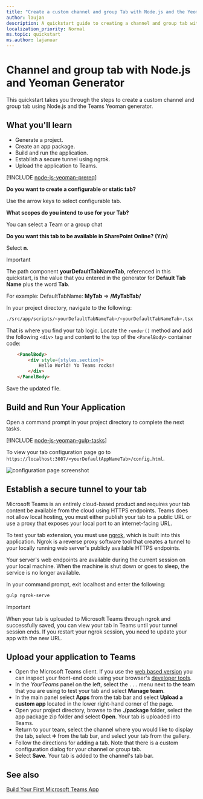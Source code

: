 ```yaml
---
title: "Create a custom channel and group Tab with Node.js and the Yeoman Generator for Microsoft Teams"
author: laujan
description: A quickstart guide to creating a channel and group tab with the Yeoman Generator for Microsoft Teams.
localization_priority: Normal
ms.topic: quickstart
ms.author: lajanuar
---
```

# Channel and group tab with Node.js and Yeoman Generator

This quickstart takes you through the steps to create a custom channel and group tab using Node.js and the Teams Yeoman generator.

## What you'll learn

* Generate a project.
* Create an app package.
* Build and run the application.
* Establish a secure tunnel using ngrok.
* Upload the application to Teams.

[!INCLUDE [node-js-yeoman-prereq](~/includes/tabs/node-js-yeoman-prereq.md)]

**Do you want to create a configurable or static tab?**

Use the arrow keys to select configurable tab.

**What scopes do you intend to use for your Tab?**

You can select a Team or a group chat

**Do you want this tab to be available in SharePoint Online? (Y/n)** 

Select **n**.

>[!IMPORTANT]
>The path component **yourDefaultTabNameTab**, referenced in this quickstart, is the value that you entered in the generator for **Default Tab Name** plus the word **Tab**.
>
>For example: DefaultTabName: **MyTab** => **/MyTabTab/**

In your project directory, navigate to the following:

```bash
./src/app/scripts/<yourDefaultTabNameTab>/<yourDefaultTabNameTab>.tsx
```

That is where you find your tab logic. Locate the `render()` method and add the following `<div>` tag and content to the top of the `<PanelBody>` container code:

```html
    <PanelBody>
        <div style={styles.section}>
            Hello World! Yo Teams rocks!
        </div>
    </PanelBody>
```

Save the updated file.

## Build and Run Your Application

Open a command prompt in your project directory to complete the next tasks.

[!INCLUDE [node-js-yeoman-gulp-tasks](~/includes/tabs/node-js-yeoman-gulp-tasks.md)]

To view your tab configuration page go to `https://localhost:3007/<yourDefaultAppNameTab>/config.html`.

![configuration page screenshot](~/assets/images/tab-images/configurationPage.png)

## Establish a secure tunnel to your tab

Microsoft Teams is an entirely cloud-based product and requires your tab content be available from the cloud using HTTPS endpoints. Teams does not allow local hosting, you must either publish your tab to a public URL or use a proxy that exposes your local port to an internet-facing URL.

To test your tab extension, you must use [ngrok](https://ngrok.com/docs), which is built into this application. Ngrok is a reverse proxy software tool that creates a tunnel to your locally running web server's publicly available HTTPS endpoints.

Your server's web endpoints are available during the current session on your local machine. When the machine is shut down or goes to sleep, the service is no longer available.

In your command prompt, exit localhost and enter the following:

```bash
gulp ngrok-serve
```

> [!IMPORTANT]
> When your tab is uploaded to Microsoft Teams through ngrok and successfully saved, you can view your tab in Teams until your tunnel session ends. If you restart your ngrok session, you need to update your app with the new URL.

## Upload your application to Teams

- Open the Microsoft Teams client. If you use the [web based version](https://teams.microsoft.com) you can inspect your front-end code using your browser's [developer tools](~/tabs/how-to/developer-tools.md).
- In the *YourTeams* panel on the left, select the `...` menu next to the team that you are using to test your tab and select **Manage team**.
- In the main panel select **Apps** from the tab bar and select **Upload a custom app** located in the lower right-hand corner of the page.
- Open your project directory, browse to the **./package** folder, select the app package zip folder and select **Open**. Your tab is uploaded into Teams.
- Return to your team, select the channel where you would like to display the tab, select ➕ from the tab bar, and select your tab from the gallery.
- Follow the directions for adding a tab. Note that there is a custom configuration dialog for your channel or group tab.
- Select **Save**. Your tab is added to the channel's tab bar.

## See also

[Build Your First Microsoft Teams App](https://github.com/OfficeDev/generator-teams/wiki/Build-Your-First-Microsoft-Teams-App)